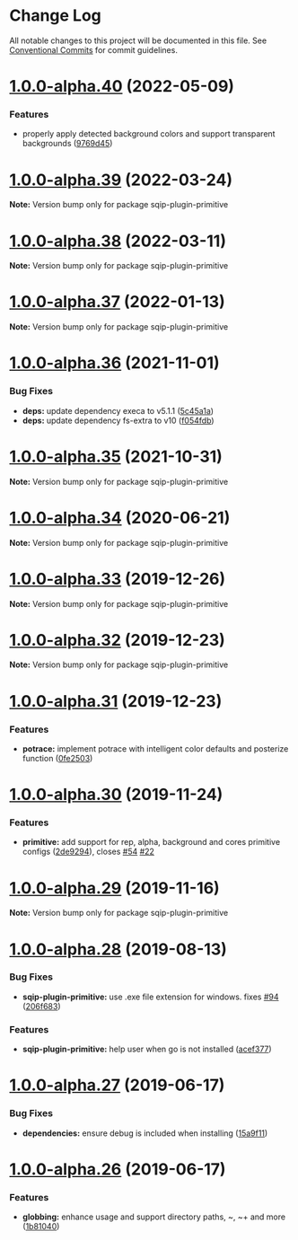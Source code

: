 # Change Log

All notable changes to this project will be documented in this file.
See [Conventional Commits](https://conventionalcommits.org) for commit guidelines.

# [1.0.0-alpha.40](https://github.com/axe312ger/sqip/compare/sqip-plugin-primitive@1.0.0-alpha.39...sqip-plugin-primitive@1.0.0-alpha.40) (2022-05-09)


### Features

* properly apply detected background colors and support transparent backgrounds ([9769d45](https://github.com/axe312ger/sqip/commit/9769d4597fdfca877d1caef1c3f2cd68347fd223))





# [1.0.0-alpha.39](https://github.com/axe312ger/sqip/compare/sqip-plugin-primitive@1.0.0-alpha.38...sqip-plugin-primitive@1.0.0-alpha.39) (2022-03-24)

**Note:** Version bump only for package sqip-plugin-primitive





# [1.0.0-alpha.38](https://github.com/axe312ger/sqip/compare/sqip-plugin-primitive@1.0.0-alpha.37...sqip-plugin-primitive@1.0.0-alpha.38) (2022-03-11)

**Note:** Version bump only for package sqip-plugin-primitive





# [1.0.0-alpha.37](https://github.com/axe312ger/sqip/compare/sqip-plugin-primitive@1.0.0-alpha.36...sqip-plugin-primitive@1.0.0-alpha.37) (2022-01-13)

**Note:** Version bump only for package sqip-plugin-primitive





# [1.0.0-alpha.36](https://github.com/axe312ger/sqip/compare/sqip-plugin-primitive@1.0.0-alpha.35...sqip-plugin-primitive@1.0.0-alpha.36) (2021-11-01)


### Bug Fixes

* **deps:** update dependency execa to v5.1.1 ([5c45a1a](https://github.com/axe312ger/sqip/commit/5c45a1aee249f758b037d6a7959dd20617eea94c))
* **deps:** update dependency fs-extra to v10 ([f054fdb](https://github.com/axe312ger/sqip/commit/f054fdb81ff06d6bdb9d05b9c31c5be4c8d049d9))





# [1.0.0-alpha.35](https://github.com/axe312ger/sqip/compare/sqip-plugin-primitive@1.0.0-alpha.34...sqip-plugin-primitive@1.0.0-alpha.35) (2021-10-31)

**Note:** Version bump only for package sqip-plugin-primitive





# [1.0.0-alpha.34](https://github.com/axe312ger/sqip/compare/sqip-plugin-primitive@1.0.0-alpha.33...sqip-plugin-primitive@1.0.0-alpha.34) (2020-06-21)

**Note:** Version bump only for package sqip-plugin-primitive





# [1.0.0-alpha.33](https://github.com/axe312ger/sqip/compare/sqip-plugin-primitive@1.0.0-alpha.32...sqip-plugin-primitive@1.0.0-alpha.33) (2019-12-26)

**Note:** Version bump only for package sqip-plugin-primitive





# [1.0.0-alpha.32](https://github.com/axe312ger/sqip/compare/sqip-plugin-primitive@1.0.0-alpha.31...sqip-plugin-primitive@1.0.0-alpha.32) (2019-12-23)

**Note:** Version bump only for package sqip-plugin-primitive





# [1.0.0-alpha.31](https://github.com/axe312ger/sqip/compare/sqip-plugin-primitive@1.0.0-alpha.30...sqip-plugin-primitive@1.0.0-alpha.31) (2019-12-23)


### Features

* **potrace:** implement potrace with intelligent color defaults and posterize function ([0fe2503](https://github.com/axe312ger/sqip/commit/0fe2503c92486b07a01382638ac92b475dead67d))





# [1.0.0-alpha.30](https://github.com/axe312ger/sqip/compare/sqip-plugin-primitive@1.0.0-alpha.29...sqip-plugin-primitive@1.0.0-alpha.30) (2019-11-24)


### Features

* **primitive:** add support for rep, alpha, background and cores primitive configs ([2de9294](https://github.com/axe312ger/sqip/commit/2de92941ee660127cc2a32cc5cd9e2c1f6cd3eca)), closes [#54](https://github.com/axe312ger/sqip/issues/54) [#22](https://github.com/axe312ger/sqip/issues/22)





# [1.0.0-alpha.29](https://github.com/axe312ger/sqip/compare/sqip-plugin-primitive@1.0.0-alpha.28...sqip-plugin-primitive@1.0.0-alpha.29) (2019-11-16)

**Note:** Version bump only for package sqip-plugin-primitive





# [1.0.0-alpha.28](https://github.com/axe312ger/sqip/compare/sqip-plugin-primitive@1.0.0-alpha.27...sqip-plugin-primitive@1.0.0-alpha.28) (2019-08-13)


### Bug Fixes

* **sqip-plugin-primitive:** use .exe file extension for windows. fixes [#94](https://github.com/axe312ger/sqip/issues/94) ([206f683](https://github.com/axe312ger/sqip/commit/206f683))


### Features

* **sqip-plugin-primitive:** help user when go is not installed ([acef377](https://github.com/axe312ger/sqip/commit/acef377))





# [1.0.0-alpha.27](https://github.com/axe312ger/sqip/compare/sqip-plugin-primitive@1.0.0-alpha.26...sqip-plugin-primitive@1.0.0-alpha.27) (2019-06-17)


### Bug Fixes

* **dependencies:** ensure debug is included when installing ([15a9f11](https://github.com/axe312ger/sqip/commit/15a9f11))





# [1.0.0-alpha.26](https://github.com/axe312ger/sqip/compare/sqip-plugin-primitive@1.0.0-alpha.25...sqip-plugin-primitive@1.0.0-alpha.26) (2019-06-17)


### Features

* **globbing:** enhance usage and support directory paths, ~, ~+ and more ([1b81040](https://github.com/axe312ger/sqip/commit/1b81040))
